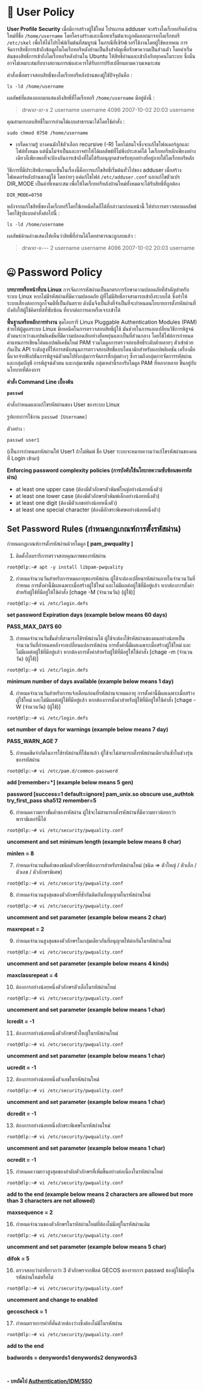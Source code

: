 <br>

# 🚨 User Policy

**User Profile Security** เมื่อมีการสร้างผู้ใช้ใหม่ โปรแกรม adduser จะสร้างไดเร็กทอรีหลังบ้านใหม่ที่ชื่อ `/home/username` โดยโครงสร้างและเนื้อหาเริ่มต้นจะถูกคัดลอกมาจากไดเร็กทอรี `/etc/skel` เพื่อให้ได้โปรไฟล์เริ่มต้นที่สมบูรณ์
ในกรณีที่เซิร์ฟเวอร์ใช้งานโดยผู้ใช้หลายคน การจัดการสิทธิ์การเข้าถึงข้อมูลในไดเร็กทอรีหลังบ้านเป็นสิ่งสำคัญเพื่อรักษาความเป็นส่วนตัว โดยค่าเริ่มต้นของสิทธิ์การเข้าถึงไดเร็กทอรีหลังบ้านใน Ubuntu ให้สิทธิ์อ่านและเข้าถึงกับทุกคนในระบบ ซึ่งนั่นอาจไม่เหมาะสมกับบางสถานการณ์และควรได้รับการปรับเปลี่ยนตามความเหมาะสม

คำสั่งเพื่อตรวจสอบสิทธิ์ของไดเร็กทอรีหลังบ้านของผู้ใช้ปัจจุบันคือ :

	ls -ld /home/username

ผลลัพธ์ที่แสดงออกมาแสดงถึงสิทธิ์ที่ไดเร็กทอรี `/home/username` มีอยู่ดังนี้ :
> drwxr-xr-x  2 username username    4096 2007-10-02 20:03 username

คุณสามารถลบสิทธิ์ในการอ่านได้แบบสาธารณะได้โดยใช้คำสั่ง :

	sudo chmod 0750 /home/username

  - เกร็ดความรู้
บางคนมักใช้ตัวเลือก recursive (-R) โดยไม่สนใจซึ่งจะแก้ไขโฟลเดอร์ลูกและไฟล์ทั้งหมด แต่นั่นไม่จำเป็นและอาจทำให้ได้ผลลัพธ์ที่ไม่พึงประสงค์ได้ ไดเร็กทอรีหลักเพียงอย่างเดียวก็เพียงพอที่จะป้องกันการเข้าถึงที่ไม่ได้รับอนุญาตสำหรับทุกอย่างที่อยู่ภายใต้ไดเร็กทอรีหลัก

วิธีการที่มีประสิทธิภาพมากขึ้นในเรื่องนี้คือการแก้ไขสิทธิ์เริ่มต้นทั่วไปของ adduser เมื่อสร้างโฟลเดอร์หลังบ้านของผู้ใช้ โดยง่ายๆ แค่แก้ไขไฟล์ `/etc/adduser.conf` และแก้ไขตัวแปร DIR_MODE เป็นค่าที่เหมาะสม เพื่อให้ไดเร็กทอรีหลังบ้านใหม่ทั้งหมดจะได้รับสิทธิ์ที่ถูกต้อง

	DIR_MODE=0750

หลังจากแก้ไขสิทธิ์ของไดเร็กทอรีโดยใช้เทคนิคใดก็ได้ที่กล่าวมาก่อนหน้านี้ ให้ทำการตรวจสอบผลลัพธ์โดยใช้รูปแบบคำสั่งต่อไปนี้ :

	ls -ld /home/username

ผลลัพธ์ด้านล่างแสดงให้เห็นว่าสิทธิ์ที่อ่านได้โดยสาธารณะถูกลบแล้ว :

> drwxr-x---   2 username username    4096 2007-10-02 20:03 username


# 🤐 Password Policy

**บทบาทหรือหน้าที่บน Linux**
การจัดการรหัสผ่านเป็นมาตรการรักษาความปลอดภัยที่สำคัญสำหรับระบบ Linux หากไม่มีรหัสผ่านที่มีความปลอดภัย ผู้ที่ไม่มีสิทธิ์อาจสามารถเข้าถึงระบบได้ ซึ่งทำให้ระบบเสี่ยงต่อการถูกโจมตีที่เป็นอันตราย ดังนั้นจึงเป็นสิ่งที่จำเป็นที่จะกำหนดนโยบายการตั้งรหัสผ่านที่บังคับให้ผู้ใช้คิดรหัสที่ซับซ้อน ที่ยากต่อการเดาหรือเจาะเข้าได้

**พื้นฐานหรือหลักการทำงาน**
ชุดไลบรารี Linux Pluggable Authentication Modules (PAM) ช่วยให้ผู้ดูแลระบบ Linux มีเทคนิคในการตรวจสอบสิทธิ์ผู้ใช้ มันช่วยในการแลกเปลี่ยนวิธีการพิสูจน์ตัวตนระหว่างแอปพลิเคชันที่มีความปลอดภัยอย่างยืดหยุ่นและเป็นที่ส่วนกลาง โดยใช้ไฟล์การกำหนดค่าแทนการเขียนโค้ดแอปพลิเคชันใหม่
PAM รวมโมดูลการตรวจสอบสิทธิ์ระดับต่ำหลายๆ ตัวเข้าด้วยกันเป็น API ระดับสูงที่ให้การสนับสนุนการตรวจสอบสิทธิ์แบบไดนามิกสำหรับแอปพลิเคชัน
เครื่องมือนี้แจกจ่ายฟังก์ชันการพิสูจน์ตัวตนไปยังกลุ่มการจัดการสี่กลุ่มต่างๆ ซึ่งรวมถึงกลุ่มการจัดการรหัสผ่าน และกลุ่มบัญชี การพิสูจน์ตัวตน และกลุ่มเซสชัน กลุ่มเหล่านี้รองรับโมดูล PAM ที่หลากหลาย ขึ้นอยู่กับนโยบายที่ต้องการ

**คำสั่ง Command Line เบื้องต้น**

**`passwd`**

 คำสั่งกำหนดและแก้ไขรหัสผ่านของ User ของระบบ Linux
 
 รูปแบบการใช้งาน `passwd [Username]`
 
 ตัวอย่าง :
 
	passwd user1

(เป็นการกำหนดรหัสผ่านให้ User1 ถ้าไม่พิมพ์ ชื่อ User ระบบจะหมายความว่าแก้ไขรหัสผ่านของคนที่ Login เข้ามา)


**Enforcing password complexity policies (การบังคับใช้นโยบายความซับซ้อนของรหัสผ่าน)**
- at least one upper case (ต้องมีตัวอักษรตัวพิมพ์ใหญ่อย่างน้อยหนึ่งตัว)
- at least one lower case (ต้องมีตัวอักษรตัวพิมพ์เล็กอย่างน้อยหนึ่งตัว)
- at least one digit (ต้องมีตัวเลขอย่างน้อยหนึ่งตัว)
- at least one special character (ต้องมีอักขระพิเศษอย่างน้อยหนึ่งตัว)

## Set Password Rules (กำหนดกฎเกณฑ์การตั้งรหัสผ่าน)
กำหนดกฎเกณฑ์การตั้งรหัสผ่านด้วยโมดูล **[ pam_pwquality ]**

1. ติดตั้งไลบรารีการตรวจสอบคุณภาพของรหัสผ่าน

```
root@dlp:~# apt -y install libpam-pwquality
```
2. กำหนดจำนวนวันสำหรับการหมดอายุของรหัสผ่าน ผู้ใช้จะต้องเปลี่ยนรหัสผ่านภายในจำนวนวันที่กำหนด การตั้งค่านี้มีผลเฉพาะเมื่อสร้างผู้ใช้ใหม่ และไม่มีผลต่อผู้ใช้ที่มีอยู่แล้ว หากต้องการตั้งค่าสำหรับผู้ใช้ที่มีอยู่ให้ใช้คำสั่ง [chage -M (จำนวนวัน) (ผู้ใช้)]

```
root@dlp:~# vi /etc/login.defs
```
**set password Expiration days (example below means 60 days)**

**PASS_MAX_DAYS 60**

3. กำหนดจำนวนวันขั้นต่ำที่สามารถใช้รหัสผ่านได้ ผู้ใช้จะต้องใช้รหัสผ่านของตนอย่างน้อยเป็นจำนวนวันที่กำหนดหลังจากเปลี่ยนแปลงรหัสผ่าน การตั้งค่านี้มีผลเฉพาะเมื่อสร้างผู้ใช้ใหม่ และไม่มีผลต่อผู้ใช้ที่มีอยู่แล้ว หากต้องการตั้งค่าสำหรับผู้ใช้ที่มีอยู่ให้ใช้คำสั่ง [chage -m (จำนวนวัน) (ผู้ใช้)]

```
root@dlp:~# vi /etc/login.defs
```
**minimum number of days available (example below means 1 day)**

4. กำหนดจำนวนวันสำหรับการแจ้งเตือนก่อนที่รหัสผ่านจะหมดอายุ การตั้งค่านี้มีผลเฉพาะเมื่อสร้างผู้ใช้ใหม่ และไม่มีผลต่อผู้ใช้ที่มีอยู่แล้ว หากต้องการตั้งค่าสำหรับผู้ใช้ที่มีอยู่ให้ใช้คำสั่ง [chage -W (จำนวนวัน) (ผู้ใช้)]

```
root@dlp:~# vi /etc/login.defs
```
**set number of days for warnings (example below means 7 day)**

**PASS_WARN_AGE 7**
 
5. กำหนดขีดจำกัดในการใช้รหัสผ่านที่ใช้มาแล้ว ผู้ใช้จะไม่สามารถตั้งรหัสผ่านเดียวกันซ้ำในช่วงรุ่นของรหัสผ่าน

```
root@dlp:~# vi /etc/pam.d/common-password
```
**add [remember=*] (example below means 5 gen)**

**password [success=1 default=ignore] pam_unix.so obscure use_authtok try_first_pass sha512 remember=5**
 
6. กำหนดความยาวขั้นต่ำของรหัสผ่าน ผู้ใช้จะไม่สามารถตั้งรหัสผ่านที่มีความยาวน้อยกว่าพารามิเตอร์นี้ได้

```
root@dlp:~# vi /etc/security/pwquality.conf
```
**uncomment and set minimum length (example below means 8 char)**

**minlen = 8**

7. กำหนดจำนวนขั้นต่ำของชนิดตัวอักษรที่ต้องการสำหรับรหัสผ่านใหม่ (ชนิด ⇒ ตัวใหญ่ / ตัวเล็ก / ตัวเลข / ตัวอักษรพิเศษ)

```
root@dlp:~# vi /etc/security/pwquality.conf
```

8. กำหนดจำนวนสูงสุดของตัวอักษรที่ซ้ำกันติดกันที่อนุญาตในรหัสผ่านใหม่

```
root@dlp:~# vi /etc/security/pwquality.conf
```
**uncomment and set parameter (example below means 2 char)**

**maxrepeat = 2**

9. กำหนดจำนวนสูงสุดของตัวอักษรในกลุ่มเดียวกันที่อนุญาตให้ต่อกันในรหัสผ่านใหม่

```
root@dlp:~# vi /etc/security/pwquality.conf
```
**uncomment and set parameter (example below means 4 kinds)**

**maxclassrepeat = 4**

10. ต้องการอย่างน้อยหนึ่งตัวอักษรตัวเล็กในรหัสผ่านใหม่

```
root@dlp:~# vi /etc/security/pwquality.conf
```
**uncomment and set parameter (example below means 1 char)**

**lcredit = -1**

11. ต้องการอย่างน้อยหนึ่งตัวอักษรตัวใหญ่ในรหัสผ่านใหม่

```
root@dlp:~# vi /etc/security/pwquality.conf
```
**uncomment and set parameter (example below means 1 char)**

**ucredit = -1**

12. ต้องการอย่างน้อยหนึ่งตัวเลขในรหัสผ่านใหม่

```
root@dlp:~# vi /etc/security/pwquality.conf
```
**uncomment and set parameter (example below means 1 char)**

**dcredit = -1**

13. ต้องการอย่างน้อยหนึ่งอักขระพิเศษในรหัสผ่านใหม่

```
root@dlp:~# vi /etc/security/pwquality.conf
```
**uncomment and set parameter (example below means 1 char)**

**ocredit = -1**

15. กำหนดความยาวสูงสุดของลำดับตัวอักษรที่เพิ่มขึ้นอย่างต่อเนื่องในรหัสผ่านใหม่
    
```
root@dlp:~# vi /etc/security/pwquality.conf 
```
**add to the end (example below means 2 characters are allowed but more than 3 characters are not allowed)**

**maxsequence = 2**

16. กำหนดจำนวนของตัวอักษรในรหัสผ่านใหม่ที่ต้องไม่มีอยู่ในรหัสผ่านเดิม
    
```
root@dlp:~# vi /etc/security/pwquality.conf
```
**uncomment and set parameter (example below means 5 char)**

**difok = 5**

16. ตรวจสอบว่าคำที่ยาวกว่า 3 ตัวอักษรจากฟิลด์ GECOS ของรายการ passwd ของผู้ใช้มีอยู่ในรหัสผ่านใหม่หรือไม่

```
root@dlp:~# vi /etc/security/pwquality.conf
```

**uncomment and change to enabled**

**gecoscheck = 1**

17. กำหนดรายการคำที่คั่นด้วยช่องว่างซึ่งต้องไม่มีในรหัสผ่าน

```
root@dlp:~# vi /etc/security/pwquality.conf
```
**add to the end**

**badwords = denywords1 denywords2 denywords3**

<br>

**- บทถัดไป [Authentication/IDM/SSO](https://github.com/Pooh303/User-Access-Management-3/tree/main/Authentication-IDM-SSO)**

